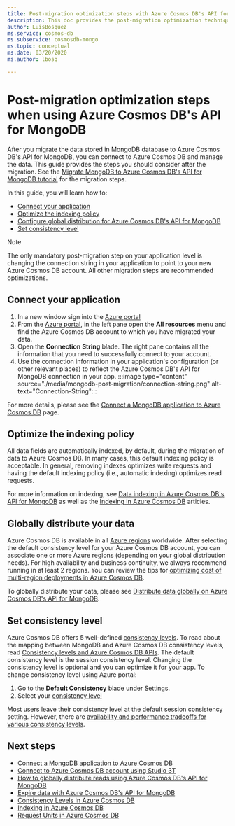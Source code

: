 ```yaml
---
title: Post-migration optimization steps with Azure Cosmos DB's API for MongoDB 
description: This doc provides the post-migration optimization techniques from MongoDB to Azure Cosmos DB's APi for Mongo DB.
author: LuisBosquez
ms.service: cosmos-db
ms.subservice: cosmosdb-mongo
ms.topic: conceptual
ms.date: 03/20/2020
ms.author: lbosq

---
```


# Post-migration optimization steps when using Azure Cosmos DB's API for MongoDB

After you migrate the data stored in MongoDB database to Azure Cosmos DB's API for MongoDB, you can connect to Azure Cosmos DB and manage the data. This guide provides the steps you should consider after the migration. See the [Migrate MongoDB to Azure Cosmos DB's API for MongoDB tutorial](../dms/tutorial-mongodb-cosmos-db.md) for the migration steps.

In this guide, you will learn how to:

- [Connect your application](#connect-your-application)
- [Optimize the indexing policy](#optimize-the-indexing-policy)
- [Configure global distribution for Azure Cosmos DB's API for MongoDB](#globally-distribute-your-data)
- [Set consistency level](#set-consistency-level)

> [!NOTE]
> The only mandatory post-migration step on your application level is changing the connection string in your application to point to your new Azure Cosmos DB account. All other migration steps are recommended optimizations.
>

## Connect your application

1. In a new window sign into the [Azure portal](https://www.portal.azure.com/)
2. From the [Azure portal](https://www.portal.azure.com/), in the left pane open the **All resources** menu and find  the Azure Cosmos DB account to which you have migrated your data.
3. Open the **Connection String** blade. The right pane contains all the information that you need to successfully connect to your account.
4. Use the connection information in your application's configuration (or other relevant places) to reflect the Azure Cosmos DB's API for MongoDB connection in your app.
:::image type="content" source="./media/mongodb-post-migration/connection-string.png" alt-text="Connection-String":::

For more details, please see the [Connect a MongoDB application to Azure Cosmos DB](connect-mongodb-account.md) page.

## Optimize the indexing policy

All data fields are automatically indexed, by default, during the migration of data to Azure Cosmos DB. In many cases, this default indexing policy is acceptable. In general, removing indexes optimizes write requests and having the default indexing policy (i.e., automatic indexing) optimizes read requests.

For more information on indexing, see [Data indexing in Azure Cosmos DB's API for MongoDB](mongodb-indexing.md) as well as the [Indexing in Azure Cosmos DB](index-overview.md) articles.

## Globally distribute your data

Azure Cosmos DB is available in all [Azure regions](https://azure.microsoft.com/regions/#services) worldwide. After selecting the default consistency level for your Azure Cosmos DB account, you can associate one or more Azure regions (depending on your global distribution needs). For high availability and business continuity, we always recommend running in at least 2 regions. You can review the tips for [optimizing cost of multi-region deployments in Azure Cosmos DB](optimize-cost-regions.md).

To globally distribute your data, please see [Distribute data globally on Azure Cosmos DB's API for MongoDB](tutorial-global-distribution-mongodb.md).

## Set consistency level

Azure Cosmos DB offers 5 well-defined [consistency levels](consistency-levels.md). To read about the mapping between MongoDB and Azure Cosmos DB consistency levels, read [Consistency levels and Azure Cosmos DB APIs](consistency-levels-across-apis.md). The default consistency level is the session consistency level. Changing the consistency level is optional and you can optimize it for your app. To change consistency level using Azure portal:

1. Go to the **Default Consistency** blade under Settings.
2. Select your [consistency level](consistency-levels.md)

Most users leave their consistency level at the default session consistency setting. However, there are [availability and performance tradeoffs for various consistency levels](consistency-levels-tradeoffs.md).

## Next steps

* [Connect a MongoDB application to Azure Cosmos DB](connect-mongodb-account.md)
* [Connect to Azure Cosmos DB account using Studio 3T](mongodb-mongochef.md)
* [How to globally distribute reads using Azure Cosmos DB's API for MongoDB](mongodb-readpreference.md)
* [Expire data with Azure Cosmos DB's API for MongoDB](mongodb-time-to-live.md)
* [Consistency Levels in Azure Cosmos DB](consistency-levels.md)
* [Indexing in Azure Cosmos DB](index-overview.md)
* [Request Units in Azure Cosmos DB](request-units.md)